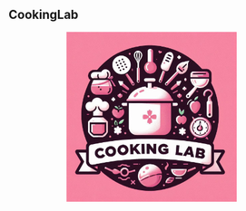 ## CookingLab

<img src="./static/image/logo.png" alt="logo" width="300" style="display:block; margin-left:auto; margin-right:auto;">
